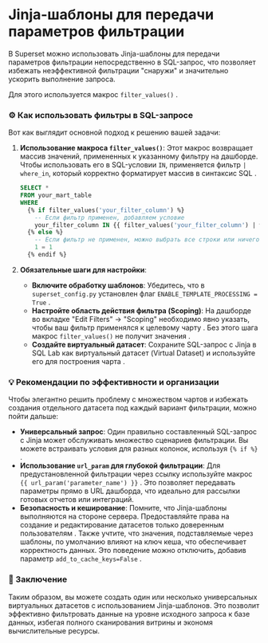 # Jinja-шаблоны для передачи параметров фильтрации
В Superset можно использовать Jinja-шаблоны для передачи параметров фильтрации непосредственно в SQL-запрос, что позволяет избежать неэффективной фильтрации "снаружи" и значительно ускорить выполнение запроса.   

Для этого используется макрос `filter_values()` .

### ⚙️ Как использовать фильтры в SQL-запросе

Вот как выглядит основной подход к решению вашей задачи:

1.  **Использование макроса `filter_values()`**: Этот макрос возвращает массив значений, примененных к указанному фильтру на дашборде. Чтобы использовать его в SQL-условии `IN`, применяется фильтр `| where_in`, который корректно форматирует массив в синтаксис SQL .

    ```sql
    SELECT *
    FROM your_mart_table
    WHERE 
      {% if filter_values('your_filter_column') %}
        -- Если фильтр применен, добавляем условие
        your_filter_column IN {{ filter_values('your_filter_column') | where_in }}
      {% else %}
        -- Если фильтр не применен, можно выбрать все строки или ничего
        1 = 1
      {% endif %}
    ```

2.  **Обязательные шаги для настройки**:
    *   **Включите обработку шаблонов**: Убедитесь, что в `superset_config.py` установлен флаг `ENABLE_TEMPLATE_PROCESSING = True` .
    *   **Настройте область действия фильтра (Scoping)**: На дашборде во вкладке "Edit Filters" -> "Scoping" необходимо явно указать, чтобы ваш фильтр применялся к целевому чарту . Без этого шага макрос `filter_values()` не получит значения .
    *   **Создайте виртуальный датасет**: Сохраните SQL-запрос с Jinja в SQL Lab как виртуальный датасет (Virtual Dataset) и используйте его для построения чарта .

### 💡 Рекомендации по эффективности и организации

Чтобы элегантно решить проблему с множеством чартов и избежать создания отдельного датасета под каждый вариант фильтрации, можно пойти дальше:

*   **Универсальный запрос**: Один правильно составленный SQL-запрос с Jinja может обслуживать множество сценариев фильтрации. Вы можете встраивать условия для разных колонок, используя `{% if %}` .
*   **Использование `url_param` для глубокой фильтрации**: Для предустановленной фильтрации через ссылку используйте макрос `{{ url_param('parameter_name') }}` . Это позволяет передавать параметры прямо в URL дашборда, что идеально для рассылки готовых отчетов или интеграций.
*   **Безопасность и кеширование**: Помните, что Jinja-шаблоны выполняются на стороне сервера. Предоставляйте права на создание и редактирование датасетов только доверенным пользователям . Также учтите, что значения, подставляемые через шаблоны, по умолчанию влияют на ключ кеша, что обеспечивает корректность данных. Это поведение можно отключить, добавив параметр `add_to_cache_keys=False` .

### 💎 Заключение

Таким образом, вы можете создать один или несколько универсальных виртуальных датасетов с использованием Jinja-шаблонов. Это позволит эффективно фильтровать данные на уровне исходного запроса к базе данных, избегая полного сканирования витрины и экономя вычислительные ресурсы.
